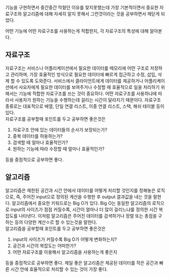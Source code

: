 기능을 구현하면서 중간중간 막혔던 이유를 찾지못했는데 가장 기본적이면서 중요한 자료구조와 알고리즘에 대해 자세히 알지 못해서 그런것이라는 것을 공부하면서 깨닫게 되었다.

어떤 기능에 어떤 자료구조를 사용하는게 적합한지, 각 자료구조의 특성에 대해 알아본다.

## 자료구조

자료구조는 서비스나 어플리케이션에서 필요한 데이터를 메모리에 어떤 구조로 저장하고 관리하며, 가장 효율적인 방식으로 필요한 데이터에 빠르게 접근하고 수정, 삽입, 삭제 할 수 있도록 도와준다. 서비스에서 클라이언트에게 데이터를 제공하거나 어플리케이션에서 사요자에게 필요한 데이터를 보여주거나 수정할 때 효율적으로 일을 처리하기 위해서는 기능에 적합한 자료구조를 쓰는 것이 중요하다. 어떤 자료구조를 사용하냐에 따라서 사용자가 원하는 기능을 수행하는데 걸리는 시간이 달라지기 때문이다. 자료구조 종류로는 대표적으로 배열, 단일 연결 리스트, 이중 연결 리스트, 스택, 해쉬 테이블 등이 있다.  
자료구조를 공부할때 포인트를 두고 공부하면 좋은것은

1. 자료구조 안에 있는 데이터들의 순서가 보장되는가?
2. 중복 데이터를 허용하는가?
3. 검색할 때 얼마나 효율적인가?
4. 원하는 기능에 따라 수정할 때 얼마나 효율적인가?

등을 중점적으로 공부하면 좋다.

## 알고리즘

알고리즘은 제한된 공간과 시간 안에서 데이터를 어떻게 처리할 것인지를 정해놓은 로직으로, 즉, 주어진 input으로 정의된 계산을 수행한 후 output 결과값을 내는 것을 말한다. 알고리즘에서 중요한 키워드로는 Big O가 있다.
Big O는 동일한 알고리즘의 로직으로 input의 사이즈가 점점 커질수록, 시간이 얼마나 더 많이 걸리느냐를 정의한 시간 복잡도를 나타낸다.
이처럼 알고리즘은 주어진 데이터를 검색하거나 정렬 또는 총점을 구하는 등의 다양한 계산ㅇ르 할 수 있는것을 말한다.  
알고리즘을 공부할때 포인트를 두고 공부하면 좋은것은

1. input의 사이즈가 커질수록 Big O가 어떻게 변화하는지?
2. 공간과 시간의 복잡도는 어떠한가?
3. 어떤 자료구조를 이용해서 알고리즘을 사용하는게 좋은지

등을 중점적으로 공부하면 좋다.
제일 좋은 알고리즘은 제공된 데이터를 작은 공간과 빠른 시간 안에 효율적으로 처리할 수 있는 것이 가장 좋다.
